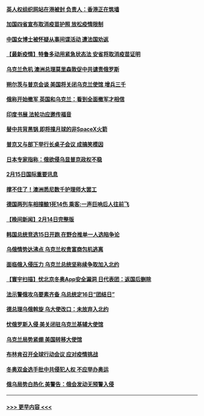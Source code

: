 #### [英人权组织网站在港被封 负责人：香港正在筑墙](../pages/prog202/a103348747.md?t=02160501) 
#### [加国四省宣布取消疫苗护照 放松疫情限制](../pages/prog202/a103348718.md?t=02160501) 
#### [中国女博士被怀疑从事间谍活动 遭法国劝返](../pages/prog202/a103348641.md?t=02160501) 
#### [【最新疫情】特鲁多动用紧急状态法 安省将取消疫苗证明](../pages/prog202/a103348626.md?t=02160501) 
#### [乌克兰危机 澳洲总理莫里森敦促中共谴责俄罗斯](../pages/prog202/a103348629.md?t=02160501) 
#### [朔尔茨与普京会谈 美国将关闭乌克兰使馆 增兵三千](../pages/prog202/a103348610.md?t=02160501) 
#### [俄称开始撤军 英国和乌克兰：看到全面撤军才相信](../pages/prog202/a103348489.md?t=02160501) 
#### [印度书展 法轮功应邀传福音](../pages/prog202/a103348308.md?t=02160501) 
#### [替中共背黑锅 即将撞月球的非SpaceX火箭](../pages/prog202/a103348416.md?t=02160501) 
#### [普京又与部下举行长桌子会议 成搞笑模因](../pages/prog202/a103348426.md?t=02160501) 
#### [日本专家指称：俄欲侵乌显普京政权不稳](../pages/prog202/a103348322.md?t=02160501) 
#### [2月15日国际重要讯息](../pages/prog202/a103348316.md?t=02160501) 
#### [撑不住了！澳洲悉尼数千护理师大罢工](../pages/prog202/a103348265.md?t=02160501) 
#### [德国两列车相撞酿1死14伤 乘客:一声巨响后人往前飞](../pages/prog202/a103348190.md?t=02160501) 
#### [【晚间新闻】2月14日完整版](../pages/prog202/a103348016.md?t=02160501) 
#### [韩国总统竞选15日开跑 在野合推单一人选陷争论](../pages/prog202/a103348169.md?t=02160501) 
#### [乌俄情势达沸点 乌克兰权贵富商包机逃离](../pages/prog202/a103348162.md?t=02160501) 
#### [面临俄入侵压力  乌克兰总统坚称续争取加入北约](../pages/prog202/a103348152.md?t=02160501) 
#### [【寰宇扫描】忧北京冬奥App安全漏洞 日代表团：返国后删除](../pages/prog202/a103347827.md?t=02160501) 
#### [法示警俄攻乌要素齐备 乌总统定16日“团结日”](../pages/prog202/a103348026.md?t=02160501) 
#### [德总理乌俄斡旋 乌大使改口：未放弃入北约](../pages/prog202/a103347854.md?t=02160501) 
#### [忧俄罗斯入侵 美关闭驻乌克兰基辅大使馆](../pages/prog202/a103348036.md?t=02160501) 
#### [乌克兰局势紧绷 美国转移大使馆](../pages/prog202/a103347991.md?t=02160501) 
#### [布林肯召开全球行动会议 应对疫情挑战](../pages/prog202/a103347890.md?t=02160501) 
#### [冬奥双金选手批中共侵犯人权 不应举办奥运](../pages/prog202/a103347843.md?t=02160501) 
#### [俄乌局势白热化 美警告：俄会发动无预警入侵](../pages/prog202/a103347898.md?t=02160501) 

----
#### [ >>> 更早内容 <<< ](../indexes/prog202-earlier.md)
